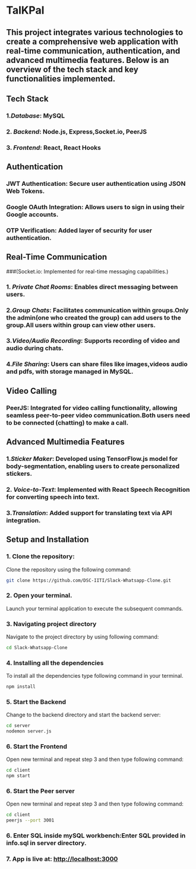 # TalKPal

## This project integrates various technologies to create a comprehensive web application with real-time communication, authentication, and advanced multimedia features. Below is an overview of the tech stack and key functionalities implemented.

## Tech Stack
### 1.*Database*: MySQL
### 2. *Backend*: Node.js, Express,Socket.io, PeerJS
### 3. *Frontend*: React, React Hooks

## Authentication
### JWT Authentication: Secure user authentication using JSON Web Tokens.
### Google OAuth Integration: Allows users to sign in using their Google accounts.
### OTP Verification: Added layer of security for user authentication.

## Real-Time Communication
###(Socket.io: Implemented for real-time messaging capabilities.)
### 1. *Private Chat Rooms*: Enables direct messaging between users.
### 2.*Group Chats*: Facilitates communication within groups.Only the admin(one who created the group) can add users to the group.All users within group can view other users.
### 3.*Video/Audio Recording*: Supports recording of video and audio during chats.
### 4.*File Sharing*: Users can share files like images,videos audio and pdfs, with storage managed in MySQL.

## Video Calling
### PeerJS: Integrated for video calling functionality, allowing seamless peer-to-peer video communication.Both users need to be connected (chatting) to make a call.

## Advanced Multimedia Features
### 1.*Sticker Maker*: Developed using TensorFlow.js model for body-segmentation, enabling users to create personalized stickers.
### 2. *Voice-to-Text*: Implemented with React Speech Recognition for converting speech into text.
### 3.*Translation*: Added support for translating text via API integration.

## Setup and Installation
### 1. Clone the repository:
Clone the repository using the following command:
```bash
git clone https://github.com/DSC-IITI/Slack-Whatsapp-Clone.git
```
### 2. Open your terminal.
Launch your terminal application to execute the subsequent commands.

### 3. Navigating project directory
Navigate to the project directory by using following command:

```bash
cd Slack-Whatsapp-Clone
```
 ### 4. Installing all the dependencies
To install all the dependencies type following command in your terminal.

```bash
npm install
```

### 5. Start the Backend
Change to the backend directory and start the backend server:
```bash
cd server
nodemon server.js
```

### 6. Start the Frontend
Open new terminal and repeat step 3 and then type following command:
```bash
cd client
npm start
```
### 6. Start the Peer server
Open new terminal and repeat step 3 and then type following command:
```bash
cd client
peerjs --port 3001
```
### 6. Enter SQL inside mySQL workbench:Enter SQL provided in info.sql in server directory.

### 7. App is live at: [http://localhost:3000]([http://localhost:3000)

